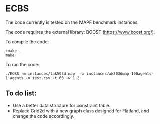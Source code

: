 # ECBS

The code currently is tested on the MAPF benchmark instances.

The code requires the external library: BOOST (https://www.boost.org/).

To compile the code:
```
cmake .
make
```

To run the code:
```
./ECBS -m instances/lak503d.map  -a instances/ak503dmap-100agents-1.agents -o test.csv -t 60 -w 1.2
```

## To do list:
* Use a better data structure for constraint table.
* Replace Grid2d with a new graph class designed for Flatland, and change the code accordingly.


